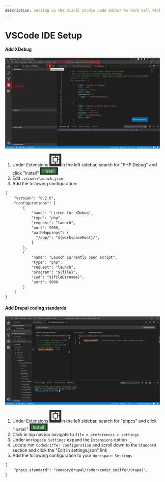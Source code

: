 ```yaml
---
description: Setting up the Visual Studio Code editor to work well with Drupal
---
```


# VSCode IDE Setup

#### Add XDebug

![](../../../.gitbook/assets/debug%20%281%29.png)

1. Under Extensions ![](../../../.gitbook/assets/extensions.png)in the left sidebar, search for "PHP Debug" and click "Install" ![](../../../.gitbook/assets/install.png) 
2. Edit `.vscode/launch.json`   
3. Add the following configuration:

```text
{
    "version": "0.2.0",
    "configurations": [
        {
            "name": "Listen for XDebug",
            "type": "php",
            "request": "launch",
            "port": 9000,
            "pathMappings": {
              "/app/": "${workspaceRoot}/",
            }
        },
        {
            "name": "Launch currently open script",
            "type": "php",
            "request": "launch",
            "program": "${file}",
            "cwd": "${fileDirname}",
            "port": 9000
        }
    ]
}
```

#### Add Drupal coding standards

![](../../../.gitbook/assets/phpcs_drupal.png)

1. Under Extensions ![](../../../.gitbook/assets/extensions.png)in the left sidebar, search for "phpcs" and click "Install" ![](../../../.gitbook/assets/install.png) 
2. Click in top navbar navigate to `file > preferences > settings` 
3. Under `Workspace Settings` expand the `Extensions` option 
4. Locate `PHP CodeSniffer configuration` and scroll down to the `Standard` section and click the "Edit in settings.json" link
5. Add the following configuration to your `Workspace Settings`:

```text
{
    "phpcs.standard": "vendor/drupal/coder/coder_sniffer/Drupal",
}
```

